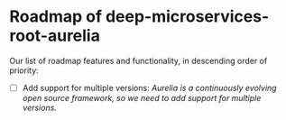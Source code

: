 Roadmap of deep-microservices-root-aurelia
==========================================

Our list of roadmap features and functionality, in descending order of priority:

- [ ] Add support for multiple versions: *Aurelia is a continuously evolving open source framework, so we need to add support for multiple versions.*
